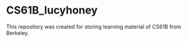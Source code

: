 # CS61B_lucyhoney
This repository was created for storing learning material of CS61B from Berkeley.
